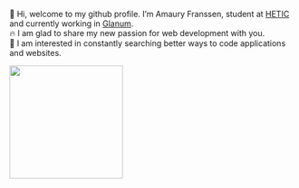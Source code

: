 
👋 Hi, welcome to my github profile. I’m Amaury Franssen, student at <a href="https://www.hetic.net/">HETIC</a> and currently working in <a href="https://www.glanum.com/">Glanum</a>.<br/> 
🔥 I am glad to share my new passion for web development with you.<br/>
👀 I am interested in constantly searching better ways to code applications and websites.<br/>

<a href="https://github.com/anuraghazra/github-readme-stats">
  <img height=200 align="center" src="https://github-readme-stats.vercel.app/api/top-langs?username=ExploryKod&hide=html,css,twig&theme=radical&layout=compact&hide_progress=true&langs_count=6&card_width=320" />
</a>

<!---
ExploryKod/ExploryKod is a ✨ special ✨ repository because its `README.md` (this file) appears on your GitHub profile.
You can click the Preview link to take a look at your changes.
--->
